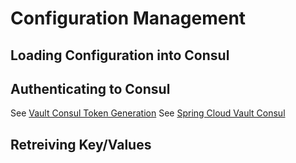 # Configuration Management

## Loading Configuration into Consul

## Authenticating to Consul
See [Vault Consul Token Generation](https://www.vaultproject.io/docs/secrets/consul/index.html)
See [Spring Cloud Vault Consul](https://cloud.spring.io/spring-cloud-vault/single/spring-cloud-vault.html#vault.config.backends.consul)

## Retreiving Key/Values